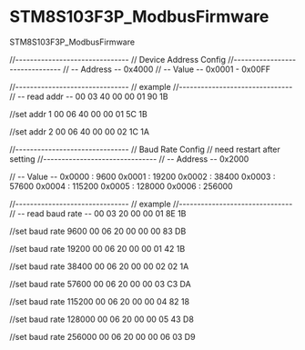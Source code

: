 # STM8S103F3P_ModbusFirmware
 STM8S103F3P_ModbusFirmware

//-------------------------------
// Device Address Config
//-------------------------------
// -- Address --
0x4000
// -- Value --
0x0001 - 0x00FF

//-------------------------------
// example
//-------------------------------
// -- read addr --
00 03 40 00 00 01 90 1B

//set addr 1
00 06 40 00 00 01 5C 1B

//set addr 2
00 06 40 00 00 02 1C 1A


//-------------------------------
// Baud Rate Config
// need restart after setting
//-------------------------------
// -- Address --
0x2000

// -- Value --
0x0000 : 9600
0x0001 : 19200
0x0002 : 38400
0x0003 : 57600
0x0004 : 115200
0x0005 : 128000
0x0006 : 256000

//-------------------------------
// example
//-------------------------------
// -- read baud rate --
00 03 20 00 00 01 8E 1B

//set baud rate 9600
00 06 20 00 00 00 83 DB

//set baud rate 19200
00 06 20 00 00 01 42 1B

//set baud rate 38400
00 06 20 00 00 02 02 1A

//set baud rate 57600
00 06 20 00 00 03 C3 DA

//set baud rate 115200
00 06 20 00 00 04 82 18

//set baud rate 128000
00 06 20 00 00 05 43 D8

//set baud rate 256000
00 06 20 00 00 06 03 D9
